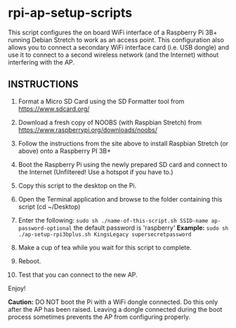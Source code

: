 # rpi-ap-setup-scripts
This script configures the on board WiFi interface of a Raspberry Pi 3B+ running Debian Stretch to work as an access point.
This configuration also allows you to connect a secondary WiFi interface card (i.e. USB dongle) and use it to connect to 
a second wireless network (and the Internet) without interfering with the AP.

INSTRUCTIONS
----------------
 
1.  Format a Micro SD Card using the SD Formatter tool from https://www.sdcard.org/
2.  Download a fresh copy of NOOBS (with Raspbian Stretch) from https://www.raspberrypi.org/downloads/noobs/
3.  Follow the instructions from the site above to install Raspbian Stretch (or above) onto a Raspberry PI 3B+
4.  Boot the Raspberry Pi using the newly prepared SD card and connect to the Internet (Unfiltered! Use a hotspot if you have to.)
5.  Copy this script to the desktop on the Pi.
6.  Open the Terminal application and browse to the folder containing this script (cd ~/Desktop)
7.  Enter the following: `sudo sh ./name-of-this-script.sh SSID-name ap-password-optional` the default password is 'raspberry'
    __Example:__ 
              `sudo sh ./ap-setup-rpi3bplus.sh KingsLegacy supersecretpassword`

8.  Make a cup of tea while you wait for this script to complete.
9.  Reboot.
10.  Test that you can connect to the new AP.

Enjoy!
 
__Caution:__ DO NOT boot the Pi with a WiFi dongle connected. Do this only after the AP has been raised. 
         Leaving a dongle connected during the boot process sometimes prevents the AP from configuring properly.
